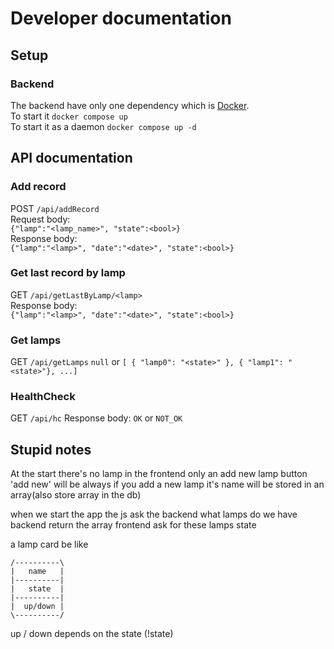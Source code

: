 # Developer documentation

## Setup

### Backend  
The backend have only one dependency which is [Docker](https://www.docker.com/).  
To start it `docker compose up`  
To start it as a daemon `docker compose up -d`  

## API documentation
### Add record
POST `/api/addRecord`  
Request body:  
`{"lamp":"<lamp_name>", "state":<bool>}`  
Response body:  
`{"lamp":"<lamp>", "date":"<date>", "state":<bool>}`

### Get last record by lamp
GET `/api/getLastByLamp/<lamp>`  
Response body:  
`{"lamp":"<lamp>", "date":"<date>", "state":<bool>}`

### Get lamps
GET `/api/getLamps`
`null` or `[ { "lamp0": "<state>" }, { "lamp1": "<state>"}, ...]`

### HealthCheck
GET `/api/hc`
Response body:
`OK` or `NOT_OK`

## Stupid notes
At the start there's no lamp in the frontend only an add new lamp button
'add new' will be always
if you add a new lamp it's name will be stored in an array(also store array in the db)


when we start the app the js ask the backend what lamps do we have
backend return the array
frontend ask for these lamps state

a lamp card be like
```
/----------\
|   name   |
|----------|
|   state  |
|----------|
|  up/down |
\----------/
```
up / down depends on the state (!state)

